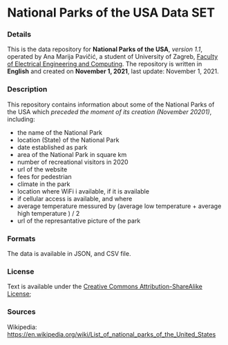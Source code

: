 # National Parks of the USA Data SET
### Details
This is the data repository for **National Parks of the USA**, _version 1.1_, operated by Ana Marija Pavičić, a student of University of Zagreb, [Faculty of Electrical Engineering and Computing](https://www.fer.unizg.hr/). The repository is written in **English** and created on **November 1, 2021**, last update: November 1, 2021.


### Description

This repository contains information about some of the National Parks of the USA which _preceded the moment of its creation (November 20201)_, including:

 - the name of the National Park
 - location (State) of the National Park
 - date established as park
 - area of the National Park in square km
 - number of recreational visitors in 2020
 - url of the website
 - fees for pedestrian
 - climate in the park
 - location where WiFi i available, if it is available
 - if cellular access is available, and where
 - average temperature messured by (average low temperature + average high temperature ) / 2
 - url of the represantative picture of the park
 

### Formats

The data is available in JSON, and CSV file. 

### License

Text is available under the [Creative Commons Attribution-ShareAlike License](https://en.wikipedia.org/wiki/Wikipedia:Text_of_Creative_Commons_Attribution-ShareAlike_3.0_Unported_License);

### Sources

Wikipedia: https://en.wikipedia.org/wiki/List_of_national_parks_of_the_United_States
